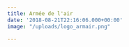```yaml
---
title: Armée de l'air
date: '2018-08-21T22:16:06.000+00:00'
image: "/uploads/logo_armair.png"

---
```

